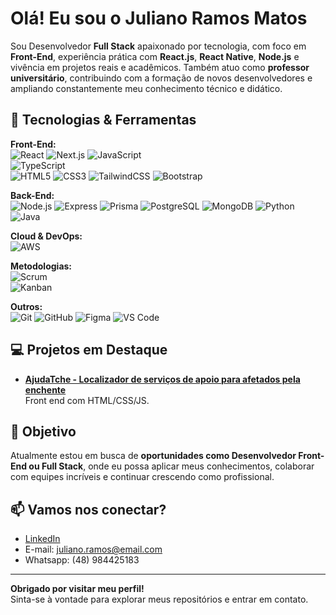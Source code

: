 # Olá! Eu sou o Juliano Ramos Matos

Sou Desenvolvedor **Full Stack** apaixonado por tecnologia, com foco em **Front-End**, experiência prática com **React.js**, **React Native**, **Node.js** e vivência em projetos reais e acadêmicos. Também atuo como **professor universitário**, contribuindo com a formação de novos desenvolvedores e ampliando constantemente meu conhecimento técnico e didático.

## 🚀 Tecnologias & Ferramentas

**Front-End:**  
![React](https://img.shields.io/badge/-React-61DAFB?logo=react&logoColor=white&style=flat) 
![Next.js](https://img.shields.io/badge/-Next.js-000000?logo=next.js&logoColor=white&style=flat)
![JavaScript](https://img.shields.io/badge/-JavaScript-F7DF1E?logo=javascript&logoColor=black&style=flat)  
![TypeScript](https://img.shields.io/badge/-TypeScript-3178C6?logo=typescript&logoColor=white&style=flat)  
![HTML5](https://img.shields.io/badge/-HTML5-E34F26?logo=html5&logoColor=white&style=flat)
![CSS3](https://img.shields.io/badge/-CSS3-1572B6?logo=css3&logoColor=white&style=flat)
![TailwindCSS](https://img.shields.io/badge/-TailwindCSS-06B6D4?logo=tailwindcss&logoColor=white&style=flat)
![Bootstrap](https://img.shields.io/badge/-Bootstrap-7952B3?logo=bootstrap&logoColor=white&style=flat)

**Back-End:**  
![Node.js](https://img.shields.io/badge/-Node.js-339933?logo=nodedotjs&logoColor=white&style=flat)
![Express](https://img.shields.io/badge/-Express-000000?logo=express&logoColor=white&style=flat)
![Prisma](https://img.shields.io/badge/-Prisma-2D3748?logo=prisma&logoColor=white&style=flat)
![PostgreSQL](https://img.shields.io/badge/-PostgreSQL-4169E1?logo=postgresql&logoColor=white&style=flat)
![MongoDB](https://img.shields.io/badge/-MongoDB-47A248?logo=mongodb&logoColor=white&style=flat)
![Python](https://img.shields.io/badge/-Python-3776AB?logo=python&logoColor=white&style=flat)  
![Java](https://img.shields.io/badge/-Java-007396?logo=java&logoColor=white&style=flat)

**Cloud & DevOps:**  
![AWS](https://img.shields.io/badge/-AWS-232F3E?logo=amazonaws&logoColor=white&style=flat)

**Metodologias:**  
![Scrum](https://img.shields.io/badge/-Scrum-6DB33F?style=flat)  
![Kanban](https://img.shields.io/badge/-Kanban-0052CC?logo=trello&logoColor=white&style=flat)

**Outros:**  
![Git](https://img.shields.io/badge/-Git-F05032?logo=git&logoColor=white&style=flat)
![GitHub](https://img.shields.io/badge/-GitHub-181717?logo=github&logoColor=white&style=flat)
![Figma](https://img.shields.io/badge/-Figma-F24E1E?logo=figma&logoColor=white&style=flat)
![VS Code](https://img.shields.io/badge/-VSCode-007ACC?logo=visualstudiocode&logoColor=white&style=flat)

## 💻 Projetos em Destaque

- [**AjudaTche - Localizador de serviços de apoio para afetados pela enchente**](https://github.com/julianomatos/ajuda-tche)  
  Front end com HTML/CSS/JS.

## 🎯 Objetivo

Atualmente estou em busca de **oportunidades como Desenvolvedor Front-End ou Full Stack**, onde eu possa aplicar meus conhecimentos, colaborar com equipes incríveis e continuar crescendo como profissional.

## 📫 Vamos nos conectar?

- [LinkedIn](https://www.linkedin.com/in/julianoramosmatos/)
- E-mail: juliano.ramos@email.com
- Whatsapp: (48) 984425183

---

**Obrigado por visitar meu perfil!**  
Sinta-se à vontade para explorar meus repositórios e entrar em contato.  

